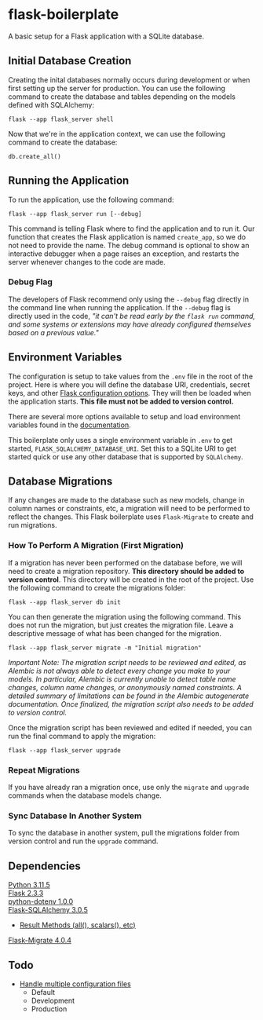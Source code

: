 # flask-boilerplate

A basic setup for a Flask application with a SQLite database.

## Initial Database Creation

Creating the inital databases normally occurs during development or when first setting up the server for production. You can use the following command to create the database and tables depending on the models defined with SQLAlchemy:

`flask --app flask_server shell`

Now that we're in the application context, we can use the following command to create the database:

`db.create_all()`

## Running the Application

To run the application, use the following command:

`flask --app flask_server run [--debug]`

This command is telling Flask where to find the application and to run it. Our function that creates the Flask application is named `create_app`, so we do not need to provide the name. The debug command is optional to show an interactive debugger when a page raises an exception, and restarts the server whenever changes to the code are made.

### Debug Flag

The developers of Flask recommend only using the `--debug` flag directly in the command line when running the application. If the `--debug` flag is directly used in the code, _"it can't be read early by the `flask run` command, and some systems or extensions may have already configured themselves based on a previous value."_

## Environment Variables

The configuration is setup to take values from the `.env` file in the root of the project. Here is where you will define the database URI, credentials, secret keys, and other [Flask configuration options](https://flask.palletsprojects.com/en/2.3.x/config/#). They will then be loaded when the application starts. **This file must not be added to version control.**

There are several more options available to setup and load environment variables found in the [documentation](https://flask.palletsprojects.com/en/2.3.x/config/#configuring-from-python-files).

This boilerplate only uses a single environment variable in `.env` to get started, `FLASK_SQLALCHEMY_DATABASE_URI`. Set this to a SQLite URI to get started quick or use any other database that is supported by `SQLAlchemy`.

## Database Migrations

If any changes are made to the database such as new models, change in column names or constraints, etc, a migration will need to be performed to reflect the changes. This Flask boilerplate uses `Flask-Migrate` to create and run migrations.

### How To Perform A Migration (First Migration)

If a migration has never been performed on the database before, we will need to create a migration repository. **This directory should be added to version control**. This directory will be created in the root of the project. Use the following command to create the migrations folder:

`flask --app flask_server db init`

You can then generate the migration using the following command. This does not run the migration, but just creates the migration file. Leave a descriptive message of what has been changed for the migration.

`flask --app flask_server migrate -m "Initial migration"`

_Important Note: The migration script needs to be reviewed and edited, as Alembic is not always able to detect every change you make to your models. In particular, Alembic is currently unable to detect table name changes, column name changes, or anonymously named constraints. A detailed summary of limitations can be found in the Alembic autogenerate documentation. Once finalized, the migration script also needs to be added to version control._

Once the migration script has been reviewed and edited if needed, you can run the final command to apply the migration:

`flask --app flask_server upgrade`

### Repeat Migrations

If you have already ran a migration once, use only the `migrate` and `upgrade` commands when the database models change.

### Sync Database In Another System

To sync the database in another system, pull the migrations folder from version control and run the `upgrade` command.

## Dependencies

[Python 3.11.5](https://docs.python.org/release/3.11.5/whatsnew/changelog.html#python-3-11-5)  
[Flask 2.3.3](https://flask.palletsprojects.com/en/2.3.x/)  
[python-dotenv 1.0.0](https://github.com/theskumar/python-dotenv#readme)  
[Flask-SQLAlchemy 3.0.5](https://flask-sqlalchemy.palletsprojects.com/en/3.0.x/)

- [Result Methods (all(), scalars(), etc)](https://docs.sqlalchemy.org/en/20/core/connections.html#sqlalchemy.engine.Result)

[Flask-Migrate 4.0.4](https://flask-migrate.readthedocs.io/en/latest/#)

## Todo

- [Handle multiple configuration files](https://flask.palletsprojects.com/en/2.3.x/config/#development-production)
  - Default
  - Development
  - Production
